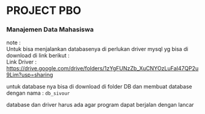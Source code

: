 # PROJECT PBO 

### Manajemen Data Mahasiswa
note : <br>
Untuk bisa menjalankan databasenya di perlukan driver mysql yg bisa di download di link berikut : <br>
Link Driver : https://drive.google.com/drive/folders/1zYgFUNzZb_XuCNYOzLuFaI47QP2u9Lim?usp=sharing <br>

untuk database nya bisa di download di folder DB dan membuat database dengan nama : ``` db_sivour ``` <br>

database dan driver harus ada agar program dapat berjalan dengan lancar
